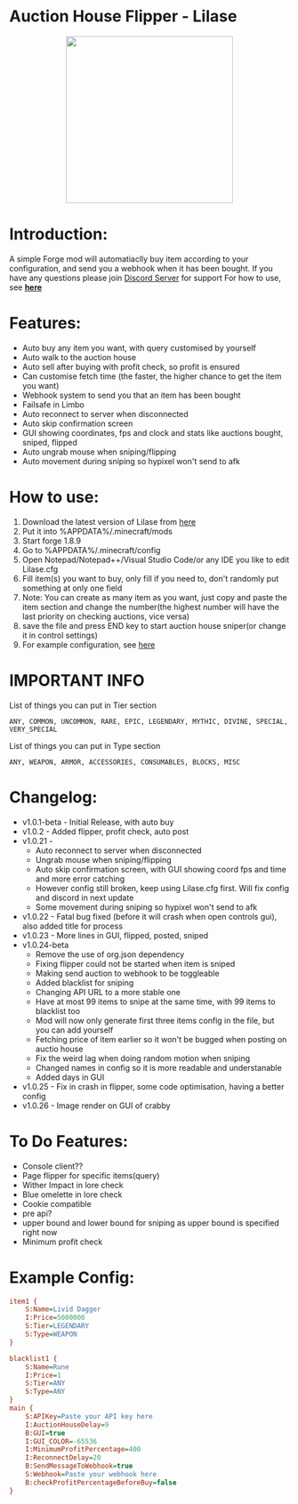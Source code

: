 <h1> Auction House Flipper - Lilase</h1>
<div style="text-align: center;">
<img align="center" src="https://cdn.discordapp.com/attachments/842014909264953354/1082373275038003210/lilase.png" width="300" />
</div>

# Introduction:
A simple Forge mod will automatiaclly buy item according to your configuration, and send you a webhook when it has been bought.
If you have any questions please join [Discord Server](https://night0721.me/discord) for support
For how to use, see **[here](https://github.com/night0721/lilase#how-to-use)**

# Features:
- Auto buy any item you want, with query customised by yourself
- Auto walk to the auction house
- Auto sell after buying with profit check, so profit is ensured
- Can customise fetch time (the faster, the higher chance to get the item you want)
- Webhook system to send you that an item has been bought
- Failsafe in Limbo
- Auto reconnect to server when disconnected
- Auto skip confirmation screen
- GUI showing coordinates, fps and clock and stats like auctions bought, sniped, flipped
- Auto ungrab mouse when sniping/flipping
- Auto movement during sniping so hypixel won't send to afk

# How to use:
1. Download the latest version of Lilase from [here](https://github.com/night0721/Lilase/releases)
2. Put it into %APPDATA%/.minecraft/mods
3. Start forge 1.8.9
4. Go to %APPDATA%/.minecraft/config
5. Open Notepad/Notepad++/Visual Studio Code/or any IDE you like to edit Lilase.cfg
6. Fill item(s) you want to buy, only fill if you need to, don't randomly put something at only one field
7. Note: You can create as many item as you want, just copy and paste the item section and change the number(the highest number will have the last priority on checking auctions, vice versa)
8. save the file and press END key to start auction house sniper(or change it in control settings)
9. For example configuration, see [here](https://github.com/night0721/Lilase#example-config)

# **IMPORTANT INFO**

List of things you can put in Tier section
```
ANY, COMMON, UNCOMMON, RARE, EPIC, LEGENDARY, MYTHIC, DIVINE, SPECIAL, VERY_SPECIAL
```
List of things you can put in Type section
```
ANY, WEAPON, ARMOR, ACCESSORIES, CONSUMABLES, BLOCKS, MISC
```
# Changelog:
- v1.0.1-beta - Initial Release, with auto buy
- v1.0.2 - Added flipper, profit check, auto post
- v1.0.21 - 
     - Auto reconnect to server when disconnected
     - Ungrab mouse when sniping/flipping
     - Auto skip confirmation screen, with GUI showing coord fps and time and more error catching
     - However config still broken, keep using Lilase.cfg first. Will fix config and discord in next update
     - Some movement during sniping so hypixel won't send to afk
- v1.0.22 - Fatal bug fixed (before it will crash when open controls gui), also added title for process
- v1.0.23 - More lines in GUI, flipped, posted, sniped
- v1.0.24-beta
     - Remove the use of org.json dependency 
     - Fixing flipper could not be started when item is sniped
     - Making send auction to webhook to be toggleable
     - Added blacklist for sniping 
     - Changing API URL to a more stable one
     - Have at most 99 items to snipe at the same time, with 99 items to blacklist too
     - Mod will now only generate first three items config in the file, but you can add yourself
     - Fetching price of item earlier so it won't be bugged when posting on auctio house
     - Fix the weird lag when doing random motion when sniping
     - Changed names in config so it is more readable and understanable
     - Added days in GUI
- v1.0.25 - Fix in crash in flipper, some code optimisation, having a better config
- v1.0.26 - Image render on GUI of crabby
     
# To Do Features:
- Console client??
- Page flipper for specific items(query)
- Wither Impact in lore check
- Blue omelette in lore check
- Cookie compatible
- pre api?
- upper bound and lower bound for sniping as upper bound is specified right now
- Minimum profit check

# Example Config:
```cfg
item1 {
    S:Name=Livid Dagger
    I:Price=5000000
    S:Tier=LEGENDARY
    S:Type=WEAPON
}

blacklist1 {
    S:Name=Rune
    I:Price=1
    S:Tier=ANY
    S:Type=ANY
}
main {
    S:APIKey=Paste your API key here
    I:AuctionHouseDelay=9
    B:GUI=true
    I:GUI_COLOR=-65536
    I:MinimumProfitPercentage=400
    I:ReconnectDelay=20
    B:SendMessageToWebhook=true
    S:Webhook=Paste your webhook here
    B:checkProfitPercentageBeforeBuy=false
}
```